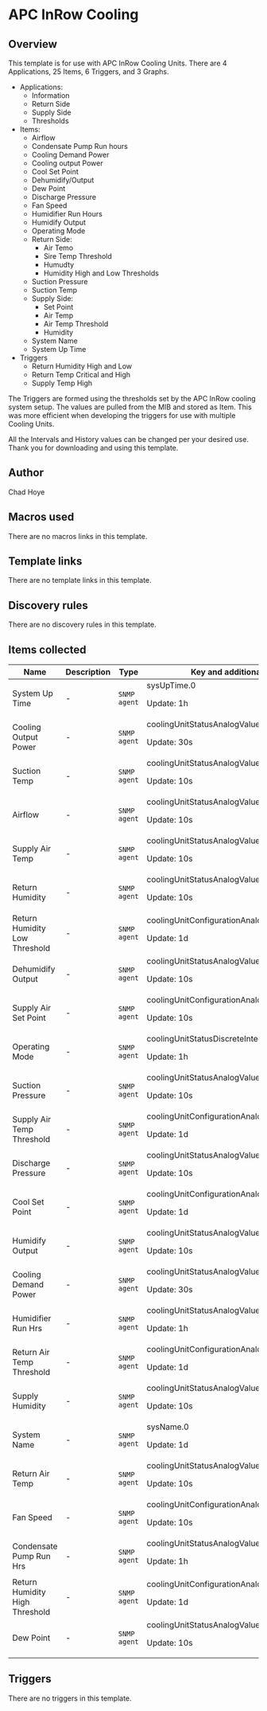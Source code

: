 # APC InRow Cooling

## Overview

This template is for use with APC InRow Cooling Units. There are 4 Applications, 25 Items, 6 Triggers, and 3 Graphs.


* Applications:
	+ Information
	+ Return Side
	+ Supply Side
	+ Thresholds
* Items:
	+ Airflow
	+ Condensate Pump Run hours
	+ Cooling Demand Power
	+ Cooling output Power
	+ Cool Set Point
	+ Dehumidify/Output
	+ Dew Point
	+ Discharge Pressure
	+ Fan Speed
	+ Humidifier Run Hours
	+ Humidify Output
	+ Operating Mode
	+ Return Side:
		- Air Temo
		- Sire Temp Threshold
		- Humudty
		- Humidity High and Low Thresholds
	+ Suction Pressure
	+ Suction Temp
	+ Supply Side:
		- Set Point
		- Air Temp
		- Air Temp Threshold
		- Humidity
	+ System Name
	+ System Up Time
* Triggers
	+ Return Humidity High and Low
	+ Return Temp Critical and High
	+ Supply Temp High


 


The Triggers are formed using the thresholds set by the APC InRow cooling system setup. The values are pulled from the MIB and stored as Item. This was more efficient when developing the triggers for use with multiple Cooling Units. 


All the Intervals and History values can be changed per your desired use. Thank you for downloading and using this template.


 



## Author

Chad Hoye

## Macros used

There are no macros links in this template.

## Template links

There are no template links in this template.

## Discovery rules

There are no discovery rules in this template.

## Items collected

|Name|Description|Type|Key and additional info|
|----|-----------|----|----|
|System Up Time|<p>-</p>|`SNMP agent`|sysUpTime.0<p>Update: 1h</p>|
|Cooling Output Power|<p>-</p>|`SNMP agent`|coolingUnitStatusAnalogValue.1.13<p>Update: 30s</p>|
|Suction Temp|<p>-</p>|`SNMP agent`|coolingUnitStatusAnalogValue.1.21<p>Update: 10s</p>|
|Airflow|<p>-</p>|`SNMP agent`|coolingUnitStatusAnalogValue.1.3<p>Update: 10s</p>|
|Supply Air Temp|<p>-</p>|`SNMP agent`|coolingUnitStatusAnalogValue.1.6<p>Update: 10s</p>|
|Return Humidity|<p>-</p>|`SNMP agent`|coolingUnitStatusAnalogValue.1.11<p>Update: 10s</p>|
|Return Humidity Low Threshold|<p>-</p>|`SNMP agent`|coolingUnitConfigurationAnalogValue.1.7<p>Update: 1d</p>|
|Dehumidify Output|<p>-</p>|`SNMP agent`|coolingUnitStatusAnalogValue.1.16<p>Update: 10s</p>|
|Supply Air Set Point|<p>-</p>|`SNMP agent`|coolingUnitConfigurationAnalogValue.1.12<p>Update: 10s</p>|
|Operating Mode|<p>-</p>|`SNMP agent`|coolingUnitStatusDiscreteIntegerAsString.1.2<p>Update: 1h</p>|
|Suction Pressure|<p>-</p>|`SNMP agent`|coolingUnitStatusAnalogValue.1.22<p>Update: 10s</p>|
|Supply Air Temp Threshold|<p>-</p>|`SNMP agent`|coolingUnitConfigurationAnalogValue.1.3<p>Update: 1d</p>|
|Discharge Pressure|<p>-</p>|`SNMP agent`|coolingUnitStatusAnalogValue.1.24<p>Update: 10s</p>|
|Cool Set Point|<p>-</p>|`SNMP agent`|coolingUnitConfigurationAnalogValue.1.9<p>Update: 1d</p>|
|Humidify Output|<p>-</p>|`SNMP agent`|coolingUnitStatusAnalogValue.1.18<p>Update: 10s</p>|
|Cooling Demand Power|<p>-</p>|`SNMP agent`|coolingUnitStatusAnalogValue.1.12<p>Update: 30s</p>|
|Humidifier Run Hrs|<p>-</p>|`SNMP agent`|coolingUnitStatusAnalogValue.1.38<p>Update: 1h</p>|
|Return  Air Temp Threshold|<p>-</p>|`SNMP agent`|coolingUnitConfigurationAnalogValue.1.5<p>Update: 1d</p>|
|Supply Humidity|<p>-</p>|`SNMP agent`|coolingUnitStatusAnalogValue.1.10<p>Update: 10s</p>|
|System Name|<p>-</p>|`SNMP agent`|sysName.0<p>Update: 1d</p>|
|Return Air Temp|<p>-</p>|`SNMP agent`|coolingUnitStatusAnalogValue.1.8<p>Update: 10s</p>|
|Fan Speed|<p>-</p>|`SNMP agent`|coolingUnitConfigurationAnalogDescription.1.5<p>Update: 10s</p>|
|Condensate Pump Run Hrs|<p>-</p>|`SNMP agent`|coolingUnitStatusAnalogValue.1.39<p>Update: 1h</p>|
|Return Humidity High Threshold|<p>-</p>|`SNMP agent`|coolingUnitConfigurationAnalogValue.1.8<p>Update: 1d</p>|
|Dew Point|<p>-</p>|`SNMP agent`|coolingUnitStatusAnalogValue.1.49<p>Update: 10s</p>|
## Triggers

There are no triggers in this template.

